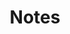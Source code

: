 ---
title: 'Notes'
summary: 'Stuff jotted down so I do not forget. '
linkTitle: '👉 Read here'
link: '/tag/note'
displayOrder: 3
---